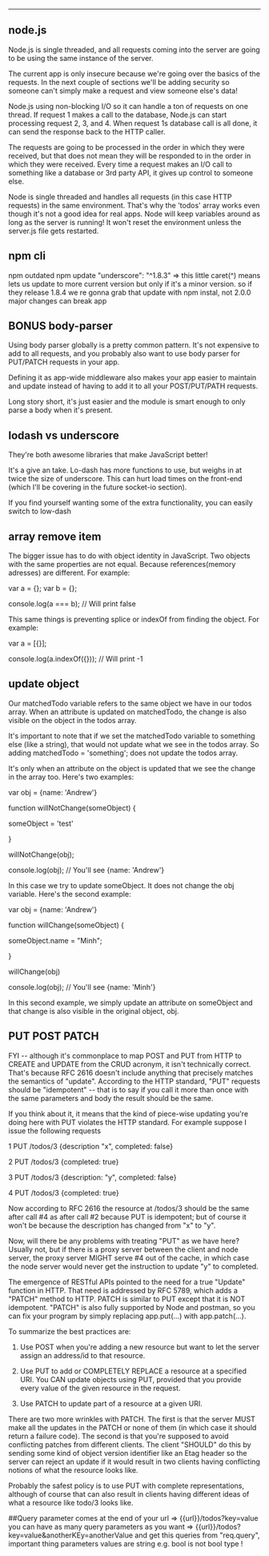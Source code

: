---
## node.js 
 Node.js is single threaded, and all requests coming into the server are going to be using the same instance of the server.

 The current app is only insecure because we're going over the basics of the requests.
In the next couple of sections we'll be adding security so someone can't simply make a request and view someone else's data!

 Node.js using non-blocking I/O so it can handle a ton of requests on one thread. 
If request 1 makes a call to the database, Node.js can start processing request 2, 3, and 4.
When request 1s database call is all done, it can send the response back to the HTTP caller.

 The requests are going to be processed in the order in which they were received, but that does not mean they will be responded to in the order in which they were received. 
Every time a request makes an I/O call to something like a database or 3rd party API, it gives up control to someone else.

Node is single threaded and handles all requests (in this case HTTP requests) in the same environment. 
That's why the 'todos' array works even though it's not a good idea for real apps.
Node will keep variables around as long as the server is running! It won't reset the environment unless the server.js file gets restarted.

## npm cli 
npm outdated
npm update
 "underscore": "^1.8.3" => this little caret(^) means lets us update to more current version but only if it's a minor version. so if they release 1.8.4 we re gonna grab that update with npm instal, not 2.0.0  major changes can break app

## BONUS body-parser 
Using body parser globally is a pretty common pattern.
It's not expensive to add to all requests, and you probably also want to use body parser for PUT/PATCH requests in your app.

Defining it as app-wide middleware also makes your app easier to maintain and update instead of having to add it to all your POST/PUT/PATH requests.

Long story short, it's just easier and the module is smart enough to only parse a body when it's present.

## lodash vs underscore
They're both awesome libraries that make JavaScript better!

It's a give an take. Lo-dash has more functions to use, but weighs in at twice the size of underscore. 
This can hurt load times on the front-end (which I'll be covering in the future socket-io section).

If you find yourself wanting some of the extra functionality, you can easily switch to low-dash

## array remove item
The bigger issue has to do with object identity in JavaScript. 
Two objects with the same properties are not equal. Because references(memory adresses) are different.
For example:

var a = {};
var b = {};
 
console.log(a === b); // Will print false

This same things is preventing splice or indexOf from finding the object. 
For example:

var a = [{}];
 
console.log(a.indexOf({})); // Will print -1

## update object
Our matchedTodo variable refers to the same object we have in our todos array. 
When an attribute is updated on matchedTodo, the change is also visible on the object in the todos array.

It's important to note that if we set the matchedTodo variable to something else (like a string), that would not update what we see in the todos array. 
So adding matchedTodo = 'something'; does not update the todos array.

It's only when an attribute on the object is updated that we see the change in the array too. Here's two examples:

var obj = {name: 'Andrew'}

function willNotChange(someObject) {

someObject = 'test'

}

willNotChange(obj);

console.log(obj); // You'll see {name: 'Andrew'}

In this case we try to update someObject. It does not change the obj variable. Here's the second example:

var obj = {name: 'Andrew'}

function willChange(someObject) {

someObject.name = "Minh";

}

willChange(obj)

console.log(obj); // You'll see {name: 'Minh'}

In this second example, we simply update an attribute on someObject and that change is also visible in the original object, obj.


## PUT POST PATCH
FYI -- although it's commonplace to map POST and PUT from HTTP to CREATE and UPDATE from the CRUD acronym, it isn't technically correct. 
That's because RFC 2616 doesn't include anything that precisely matches the semantics of "update". 
According to the HTTP standard, "PUT" requests should be "idempotent" -- that is to say if you call it more than once with the same parameters and body the result should be the same.

If you think about it, it means that the kind of piece-wise updating you're doing here with PUT violates the HTTP standard. 
For example suppose I issue the following requests

1 PUT /todos/3 {description "x", completed: false}

2 PUT /todos/3 {completed: true}

3 PUT /todos/3 {description: "y", completed: false}

4 PUT /todos/3 {completed: true}

Now according to RFC 2616 the resource at /todos/3 should be the same after call #4 as after call #2 because PUT is idempotent; but of course it won't be because the description has changed from "x" to "y".

Now, will there be any problems with treating "PUT" as we have here? 
Usually not, but if there is a proxy server between the client and node server, the proxy server MIGHT serve #4 out of the cache, in which case the node server would never get the instruction to update "y" to completed.

The emergence of RESTful APIs pointed to the need for a true "Update" function in HTTP. 
That need is addressed by RFC 5789, which adds a "PATCH" method to HTTP. PATCH is similar to PUT except that it is NOT idempotent. 
"PATCH" is also fully supported by Node and postman, so you can fix your program by simply replacing app.put(...) with app.patch(...).

To summarize the best practices are:

1) Use POST when you're adding a new resource but want to let the server assign an address/id to that resource.

2) Use PUT to add or COMPLETELY REPLACE a resource at a specified URI. You CAN update objects using PUT, provided that you provide every value of the given resource in the request.

3) Use PATCH to update part of a resource at a given URI.

There are two more wrinkles with PATCH. The first is that the server MUST make all the updates in the PATCH or none of them (in which case it should return a failure code). 
The second is that you're supposed to avoid conflicting patches from different clients. 
The client "SHOULD" do this by sending some kind of object version identifier like an Etag header so the server can reject an update if it would result in two clients having conflicting notions of what the resource looks like.

Probably the safest policy is to use PUT with complete representations, although of course that can also result in clients having different ideas of what a resource like todo/3 looks like.

##Query parameter comes at the end of your url  => {{url}}/todos?key=value
you can have as many query parameters as you want
=> {{url}}/todos?key=value&anotherKEy=anotherValue
and get this queries from "req.query", important thing parameters values are string  e.g. bool is not bool type !



